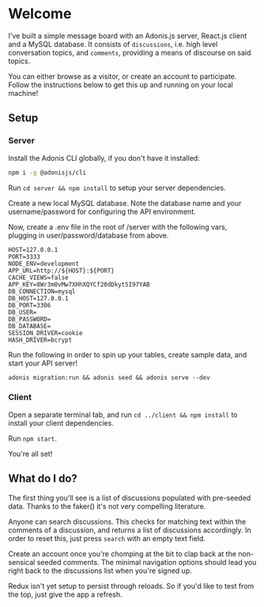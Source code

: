 # Welcome

I've built a simple message board with an Adonis.js server, React.js client and a MySQL database. It consists of `discussions`, i.e. high level conversation topics, and `comments`, providing a means of discourse on said topics.

You can either browse as a visitor, or create an account to participate. Follow the instructions below to get this up and running on your local machine!

## Setup

### Server

Install the Adonis CLI globally, if you don't have it installed:

```bash
npm i -g @adonisjs/cli
```

Run `cd server && npm install` to setup your server dependencies.

Create a new local MySQL database. Note the database name and your username/password for configuring the API environment.

Now, create a .env file in the root of /server with the following vars, plugging in user/password/database from above.

```
HOST=127.0.0.1
PORT=3333
NODE_ENV=development
APP_URL=http://${HOST}:${PORT}
CACHE_VIEWS=false
APP_KEY=8Wr3m0vMw7XHhXQYCf20dDkyt5I97YAB
DB_CONNECTION=mysql
DB_HOST=127.0.0.1
DB_PORT=3306
DB_USER=
DB_PASSWORD=
DB_DATABASE=
SESSION_DRIVER=cookie
HASH_DRIVER=bcrypt
```

Run the following in order to spin up your tables, create sample data, and start your API server!

`adonis migration:run && adonis seed && adonis serve --dev`

### Client

Open a separate terminal tab, and run `cd ../client && npm install` to install your client dependencies.

Run `npm start`.

You're all set!

## What do I do?

The first thing you'll see is a list of discussions populated with pre-seeded data. Thanks to the faker() it's not very compelling literature.

Anyone can search discussions. This checks for matching text within the comments of a discussion, and returns a list of discussions accordingly. In order to reset this, just press `search` with an empty text field.

Create an account once you're chomping at the bit to clap back at the non-sensical seeded comments. The minimal navigation options should lead you right back to the discussions list when you're signed up.

Redux isn't yet setup to persist through reloads. So if you'd like to test from the top, just give the app a refresh.
